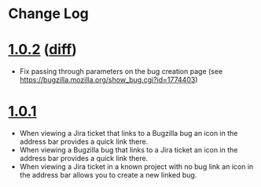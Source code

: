 # Change Log

# [1.0.2](https://github.com/Mossop/jbi-ext/tree/v1.0.2) ([diff](https://github.com/Mossop/jbi-ext/compare/v1.0.1...v1.0.2))

* Fix passing through parameters on the bug creation page (see https://bugzilla.mozilla.org/show_bug.cgi?id=1774403)

# [1.0.1](https://github.com/Mossop/jbi-ext/tree/v1.0.1)

* When viewing a Jira ticket that links to a Bugzilla bug an icon in the address bar provides a quick link there.
* When viewing a Bugzilla bug that links to a Jira ticket an icon in the address bar provides a quick link there.
* When viewing a Jira ticket in a known project with no bug link an icon in the address bar allows you to create a new linked bug.
